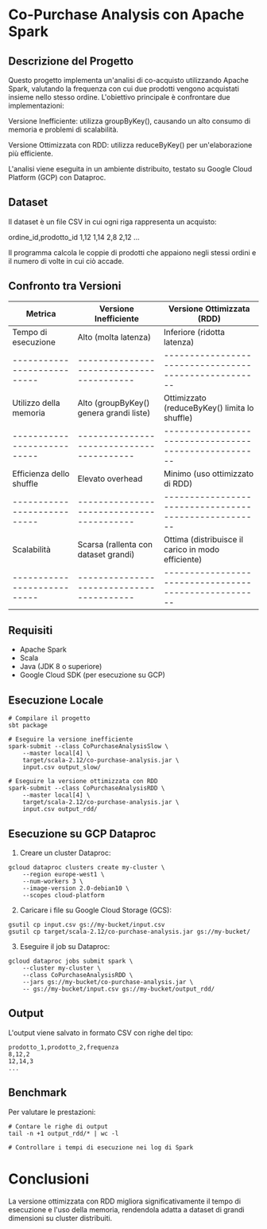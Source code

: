 # Co-Purchase Analysis con Apache Spark

## Descrizione del Progetto

Questo progetto implementa un'analisi di co-acquisto utilizzando Apache Spark, valutando la frequenza con cui due prodotti vengono acquistati insieme nello stesso ordine. L'obiettivo principale è confrontare due implementazioni:

Versione Inefficiente: utilizza groupByKey(), causando un alto consumo di memoria e problemi di scalabilità.

Versione Ottimizzata con RDD: utilizza reduceByKey() per un'elaborazione più efficiente.

L'analisi viene eseguita in un ambiente distribuito, testato su Google Cloud Platform (GCP) con Dataproc.

## Dataset

Il dataset è un file CSV in cui ogni riga rappresenta un acquisto:

ordine_id,prodotto_id
1,12
1,14
2,8
2,12
...

Il programma calcola le coppie di prodotti che appaiono negli stessi ordini e il numero di volte in cui ciò accade.

## Confronto tra Versioni

Metrica                     | Versione Inefficiente                     | Versione Ottimizzata (RDD)
--------------------------- | ----------------------------------------- | -----------------------------------------------------
Tempo di esecuzione         | Alto (molta latenza)                      | Inferiore (ridotta latenza)
--------------------------- | ----------------------------------------- | -----------------------------------------------------
Utilizzo della memoria      | Alto (groupByKey() genera grandi liste)   | Ottimizzato (reduceByKey() limita lo shuffle)
--------------------------- | ----------------------------------------- | -----------------------------------------------------
Efficienza dello shuffle    | Elevato overhead                          | Minimo (uso ottimizzato di RDD)
--------------------------- | ----------------------------------------- | -----------------------------------------------------
Scalabilità                 | Scarsa (rallenta con dataset grandi)      | Ottima (distribuisce il carico in modo efficiente)
--------------------------- | ----------------------------------------- | -----------------------------------------------------

## Requisiti

- Apache Spark
- Scala
- Java (JDK 8 o superiore)
- Google Cloud SDK (per esecuzione su GCP)

## Esecuzione Locale

```
# Compilare il progetto
sbt package

# Eseguire la versione inefficiente
spark-submit --class CoPurchaseAnalysisSlow \
    --master local[4] \
    target/scala-2.12/co-purchase-analysis.jar \
    input.csv output_slow/

# Eseguire la versione ottimizzata con RDD
spark-submit --class CoPurchaseAnalysisRDD \
    --master local[4] \
    target/scala-2.12/co-purchase-analysis.jar \
    input.csv output_rdd/
```
## Esecuzione su GCP Dataproc

1. Creare un cluster Dataproc:
```
gcloud dataproc clusters create my-cluster \
    --region europe-west1 \
    --num-workers 3 \
    --image-version 2.0-debian10 \
    --scopes cloud-platform
```
2. Caricare i file su Google Cloud Storage (GCS):
```
gsutil cp input.csv gs://my-bucket/input.csv
gsutil cp target/scala-2.12/co-purchase-analysis.jar gs://my-bucket/
```
3. Eseguire il job su Dataproc:
```
gcloud dataproc jobs submit spark \
    --cluster my-cluster \
    --class CoPurchaseAnalysisRDD \
    --jars gs://my-bucket/co-purchase-analysis.jar \
    -- gs://my-bucket/input.csv gs://my-bucket/output_rdd/
```

## Output

L'output viene salvato in formato CSV con righe del tipo:
```
prodotto_1,prodotto_2,frequenza
8,12,2
12,14,3
...
```
## Benchmark

Per valutare le prestazioni:
```
# Contare le righe di output
tail -n +1 output_rdd/* | wc -l

# Controllare i tempi di esecuzione nei log di Spark
```

# Conclusioni

La versione ottimizzata con RDD migliora significativamente il tempo di esecuzione e l'uso della memoria, rendendola adatta a dataset di grandi dimensioni su cluster distribuiti.

